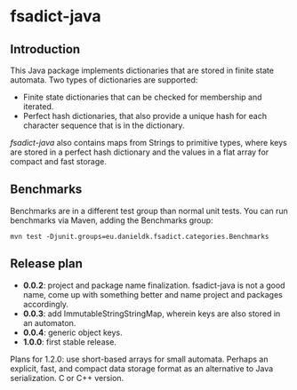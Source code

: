 # fsadict-java

## Introduction

This Java package implements dictionaries that are stored in finite state
automata. Two types of dictionaries are supported:

 * Finite state dictionaries that can be checked for membership and
   iterated.
 * Perfect hash dictionaries, that also provide a unique hash for each
   character sequence that is in the dictionary.

*fsadict-java* also contains maps from Strings to primitive types, where
keys are stored in a perfect hash dictionary and the values in a flat array
for compact and fast storage.

## Benchmarks

Benchmarks are in a different test group than normal unit tests. You can run
benchmarks via Maven, adding the Benchmarks group:

    mvn test -Djunit.groups=eu.danieldk.fsadict.categories.Benchmarks

## Release plan

 * **0.0.2**: project and package name finalization. fsadict-java is not
   a good name, come up with something better and name project and packages
   accordingly.
 * **0.0.3**: add ImmutableStringStringMap, wherein keys are also stored
   in an automaton.
 * **0.0.4**: generic object keys.
 * **1.0.0**: first stable release.

Plans for 1.2.0: use short-based arrays for small automata. Perhaps an
explicit, fast, and compact data storage format as an alternative to Java
serialization. C or C++ version.
